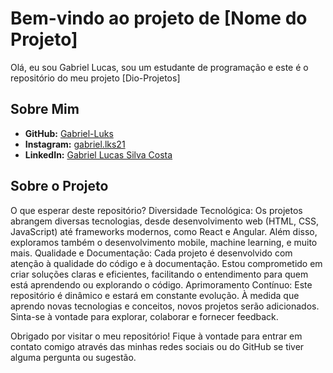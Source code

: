 # Bem-vindo ao projeto de [Nome do Projeto]

Olá, eu sou Gabriel Lucas, sou um estudante de programação e este é o repositório do meu projeto [Dio-Projetos] 

## Sobre Mim
- **GitHub:** [Gabriel-Luks](https://github.com/Gabriel-Luks)
- **Instagram:** [gabriel.lks21](https://www.instagram.com/gabriel.lks21)
- **LinkedIn:** [Gabriel Lucas Silva Costa](www.linkedin.com/in/gabriel-lucas-silva-costa-aa67a1231)

## Sobre o Projeto
O que esperar deste repositório?
Diversidade Tecnológica: Os projetos abrangem diversas tecnologias, desde desenvolvimento web (HTML, CSS, JavaScript) até frameworks modernos, como React e Angular. Além disso,
exploramos também o desenvolvimento mobile, machine learning, e muito mais.
Qualidade e Documentação: Cada projeto é desenvolvido com atenção à qualidade do código e à documentação. Estou comprometido em criar soluções claras e eficientes, facilitando 
o entendimento para quem está aprendendo ou explorando o código.
Aprimoramento Contínuo: Este repositório é dinâmico e estará em constante evolução. À medida que aprendo novas tecnologias e conceitos, novos projetos serão adicionados.
Sinta-se à vontade para explorar, colaborar e fornecer feedback.


Obrigado por visitar o meu repositório! Fique à vontade para entrar em contato comigo através das minhas redes sociais ou do GitHub se tiver alguma pergunta ou sugestão.

